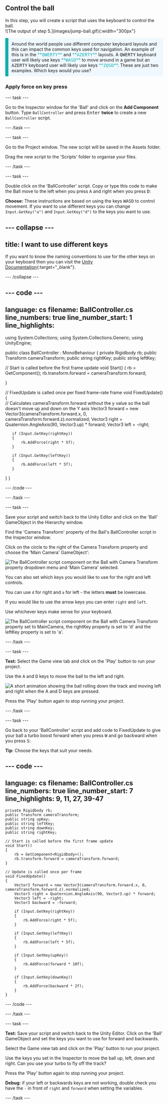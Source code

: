 ## Control the ball

<div style="display: flex; flex-wrap: wrap">
<div style="flex-basis: 200px; flex-grow: 1; margin-right: 15px;">
In this step, you will create a script that uses the keyboard to control the ball.
</div>
<div>
![The output of step 5.](images/jump-ball.gif){:width="300px"}
</div>
</div>

<p style="border-left: solid; border-width:10px; border-color: #0faeb0; background-color: aliceblue; padding: 10px;">
Around the world people use different computer keyboard layouts and this can impact the common keys used for navigation. An example of this is in the <span style="color: #0faeb0">**<kbd>QWERTY</kbd>**</span> and <span style="color: #0faeb0">**<kbd>AZERTY</kbd>**</span> layouts. A <kbd>QWERTY</kbd> keyboard user will likely use keys <span style="color: #0faeb0">**<kbd>WASD</kbd>**</span> to move around in a game but an <kbd>AZERTY</kbd> keyboard user will likely use keys <span style="color: #0faeb0">**<kbd>ZQSD</kbd>**</span>. These are just two examples. Which keys would you use? 
</p>

### Apply force on key press

--- task ---

Go to the Inspector window for the 'Ball' and click on the **Add Component** button. Type `BallController` and  press <kbd>Enter</kbd> **twice** to create a new `BallController` script.

--- /task ---

--- task ---

Go to the Project window. The new script will be saved in the Assets folder.

Drag the new script to the 'Scripts' folder to organise your files.

--- /task ---

--- task ---

Double click on the 'BallController' script. Copy or type this code to make the Ball move to the left when you press <kbd>A</kbd> and right when you press <kbd>D</kbd>:

**Choose:** These instructions are based on using the keys <kbd>WASD</kbd> to control movement. If you want to use different keys you can change `Input.GetKey("a")` and `Input.GetKey("d")` to the keys you want to use. 

--- collapse ---
---
title: I want to use different keys
---

If you want to know the naming conventions to use for the other keys on your keyboard then you can visit the [Unity Documentation](https://docs.unity3d.com/Manual/class-InputManager.html){:target="_blank"}.

--- /collapse ---

--- code ---
---
language: cs
filename: BallController.cs
line_numbers: true
line_number_start: 1
line_highlights: 
---

using System.Collections;
using System.Collections.Generic;
using UnityEngine;

public class BallController : MonoBehaviour
{
   private Rigidbody rb;
   public Transform cameraTransform;
   public string rightKey;
   public string leftKey;

   // Start is called before the first frame update
   void Start()
   {
       rb = GetComponent<Rigidbody>();
       rb.transform.forward = cameraTransform.forward;

   }

   // FixedUpdate is called once per fixed frame-rate frame
   void FixedUpdate()
   {  
       // Calculates cameraTransform.forward without the y value so the ball doesn't move up and down on the Y axis
       Vector3 forward = new Vector3(cameraTransform.forward.x, 0, cameraTransform.forward.z).normalized;
       Vector3 right =  Quaternion.AngleAxis(90, Vector3.up) * forward;
       Vector3 left = -right;

       if (Input.GetKey(rightKey))
       {
           rb.AddForce(right * 5f);
       }

       if (Input.GetKey(leftKey))
       {
           rb.AddForce(left * 5f);
       }
   } 
}

--- /code ---

--- /task ---

--- task ---

Save your script and switch back to the Unity Editor and click on the 'Ball' GameObject in the Hierarchy window.

Find the 'Camera Transform' property of the Ball's BallController script in the Inspector window.

Click on the circle to the right of the Camera Transform property and choose the 'Main Camera' GameObject':

![The BallController script component on the Ball with Camera Transform property dropdown menu and 'Main Camera' selected.](images/camera-transform-script.png)

You can also set which keys you would like to use for the right and left controls. 

You can use `d` for right and `a` for left - the letters **must** be lowercase. 

If you would like to use the arrow keys you can enter `right` and `left`.

Use whichever keys make sense for your keyboard.

![The BallController script component on the Ball with Camera Transform property set to `MainCamera`, the `rightKey` property is set to 'd' and the `leftKey` property is set to 'a'.](images/ball-controls.png)

--- /task ---

--- task ---

**Test:** Select the Game view tab and click on the 'Play' button to run your project.  

Use the <kbd>A</kbd> and <kbd>D</kbd> keys to move the ball to the left and right. 

![A short animation showing the ball rolling down the track and moving left and right when the A and D keys are pressed.](images/left-right.gif)

Press the 'Play' button again to stop running your project. 

--- /task ---

--- task ---

Go back to your 'BallController' script and add code to FixedUpdate to give your ball a turbo boost forward when you press <kbd>W</kbd> and go backward when you press <kbd>S</kbd>:

**Tip**: Choose the keys that suit your needs. 

--- code ---
---
language: cs
filename: BallController.cs
line_numbers: true
line_number_start: 7
line_highlights: 9, 11, 27, 39-47
---
    private Rigidbody rb;
    public Transform cameraTransform;
    public string upKey;
    public string leftKey;
    public string downKey;
    public string rightKey;

    // Start is called before the first frame update
    void Start()
    {
        rb = GetComponent<Rigidbody>();
        rb.transform.forward = cameraTransform.forward;
    }

    // Update is called once per frame
    void FixedUpdate()
    {
        Vector3 forward = new Vector3(cameraTransform.forward.x, 0, cameraTransform.forward.z).normalized;
        Vector3 right = Quaternion.AngleAxis(90, Vector3.up) * forward;
        Vector3 left = -right;
        Vector3 backward = -forward;

        if (Input.GetKey(rightKey))
        {
            rb.AddForce(right * 5f);
        }

        if (Input.GetKey(leftKey))
        {
            rb.AddForce(left * 5f);
        }

        if (Input.GetKey(upKey))
        {
            rb.AddForce(forward * 10f);
        }

        if (Input.GetKey(downKey))
        {
            rb.AddForce(backward * 2f);
        }
    }

--- /code ---

--- /task ---

--- task ---

**Test:** Save your script and switch back to the Unity Editor. Click on the 'Ball' GameObject and set the keys you want to use for forward and backwards.

Select the Game view tab and click on the 'Play' button to run your project.  

Use the keys you set in the Inspector to move the ball up, left, down and right. Can you use your turbo to fly off the track?

Press the 'Play' button again to stop running your project.

**Debug:** if your left or backwards keys are not working, double check you have the `-` in front of `right` and `forward` when setting the variables.

--- /task ---